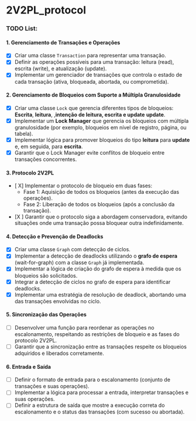 # 2V2PL_protocol

### TODO List:

#### **1. Gerenciamento de Transações e Operações**

- [x] Criar uma classe `Transaction` para representar uma transação.
- [x] Definir as operações possíveis para uma transação: leitura (read), escrita (write), e atualização (update).
- [x] Implementar um gerenciador de transações que controla o estado de cada transação (ativa, bloqueada, abortada, ou comprometida).

#### **2. Gerenciamento de Bloqueios com Suporte a Múltipla Granulosidade**

- [x] Criar uma classe `Lock` que gerencia diferentes tipos de bloqueios: **Escrita**, **leitura**, ,**intenção de leitura, escrita e update** **update**.
- [x] Implementar um **Lock Manager** que gerencia os bloqueios com múltipla granulosidade (por exemplo, bloqueios em nível de registro, página, ou tabela).
- [x] Implementar lógica para promover bloqueios do tipo **leitura** para **update** e, em seguida, para **escrita**.
- [x] Garantir que o Lock Manager evite conflitos de bloqueio entre transações concorrentes.

#### **3. Protocolo 2V2PL**

- [ X] Implementar o protocolo de bloqueio em duas fases:
  - Fase 1: Aquisição de todos os bloqueios (antes da execução das operações).
  - Fase 2: Liberação de todos os bloqueios (após a conclusão da transação).
- [X ] Garantir que o protocolo siga a abordagem conservadora, evitando situações onde uma transação possa bloquear outra indefinidamente.

#### **4. Detecção e Prevenção de Deadlocks**

- [x] Criar uma classe `Graph` com detecção de ciclos.
- [x] Implementar a detecção de deadlocks utilizando o **grafo de espera** (wait-for-graph) com a classe `Graph` já implementada.
- [x] Implementar a lógica de criação do grafo de espera à medida que os bloqueios são solicitados.
- [x] Integrar a detecção de ciclos no grafo de espera para identificar deadlocks.
- [x] Implementar uma estratégia de resolução de deadlock, abortando uma das transações envolvidas no ciclo.

#### **5. Sincronização das Operações**

- [ ] Desenvolver uma função para reordenar as operações no escalonamento, respeitando as restrições de bloqueio e as fases do protocolo 2V2PL.
- [ ] Garantir que a sincronização entre as transações respeite os bloqueios adquiridos e liberados corretamente.

#### **6. Entrada e Saída**

- [ ] Definir o formato de entrada para o escalonamento (conjunto de transações e suas operações).
- [ ] Implementar a lógica para processar a entrada, interpretar transações e suas operações.
- [ ] Definir a estrutura de saída que mostre a execução correta do escalonamento e o status das transações (com sucesso ou abortada).
